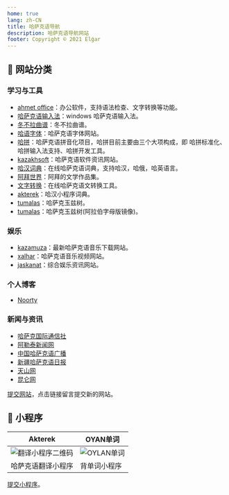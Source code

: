 ```yaml
---
home: true
lang: zh-CN
title: 哈萨克语导航
description: 哈萨克语导航网站
footer: Copyright © 2021 Elǵar
---
```


## 📄 网站分类

### 学习与工具

- [ahmet office](https://ahmet.kz/tote/)：办公软件，支持语法检查、文字转换等功能。
- [哈萨克语输入法](https://www.kazakhsoft.com/IMe)：windows 哈萨克语输入法。
- [冬不拉曲谱](http://dombyra.noorty.net/)：冬不拉曲谱。
- [哈语字体](http://kzfont.top)：哈萨克语字体网站。 
- [哈拼](https://ha-pin.github.io/zh-CN)：哈萨克语拼音化项目，哈拼目前主要由三个大项构成，即 哈拼标准化、哈拼输入法支持、哈拼开发工具。
- [kazakhsoft](https://www.kazakhsoft.com/)：哈萨克语软件资讯网站。
- [哈汉词典](https://www.sozdik.net/)：在线哈萨克语词典，支持哈汉，哈俄，哈英语言。
- [阿拜世界](https://abaialemi.kz)：阿拜的文学作品集。
- [文字转换](https://www.qazlatyn.kz/tote/converter/text)：在线哈萨克语文转换工具。
- [akterek](http://akterek.com/)：哈汉小程序词典。
- [tumalas](https://tumalas.kz/mobi/#/)：哈萨克玉兹树。
- [tumalas](https://noorty.net/others/shejire.php)：哈萨克玉兹树(阿拉伯字母版镜像)。

### 娱乐

- [kazamuza](http://kazamuza.net)：最新哈萨克语音乐下载网站。
- [xalhar](http://xalhar.net)：哈萨克语音乐视频网站。
- [jaskanat](https://www.jaskanat.com)：综合娱乐资讯网站。

### 个人博客

- [Noorty ](https://noorty.net/)

### 新闻与资讯

- [哈萨克国际通信社](https://www.inform.kz/ar)
- [阿勒泰新闻网](http://kazakh.altxw.com/)
- [中国哈萨克语广播](http://www.kazakcnr.com/)
- [新疆哈萨克语日报](http://kazakh.xjdaily.com/)
- [天山网](http://kazakh.ts.cn/) 
- [昆仑网](http://kazak.xjkunlun.gov.cn/) 

[提交网站](https://support.qq.com/products/369710)，点击链接留言提交新的网站。


## 📱 小程序

| Akterek                           | OYAN单词                 |
|-----------------------------------|--------------------------|
| ![翻译小程序二维码](/ahterek.png)  | ![OYLAN单词](/oylan.png) |
| 哈萨克语翻译小程序                | 背单词小程序             |

[提交小程序](https://support.qq.com/products/369710)。

<Valine></Valine>